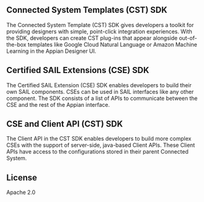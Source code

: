 ## Connected System Templates (CST) SDK
The Connected System Template (CST) SDK gives developers a toolkit for providing designers with simple, point-click integration experiences. With the SDK, developers can create CST plug-ins that appear alongside out-of-the-box templates like Google Cloud Natural Language or Amazon Machine Learning in the Appian Designer UI.

## Certified SAIL Extensions (CSE) SDK
The Certified SAIL Extension (CSE) SDK enables developers to build their own SAIL components. CSEs can be used in SAIL interfaces like any other component. The SDK consists of a list of APIs to communicate between the CSE and the rest of the Appian interface.

## CSE and Client API (CST) SDK
The Client API in the CST SDK enables developers to build more complex CSEs with the support of server-side, java-based Client APIs. These Client APIs have access to the configurations stored in their parent Connected System.

## License
Apache 2.0
